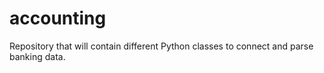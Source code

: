 # accounting
Repository that will contain different Python classes to connect and parse banking data.
